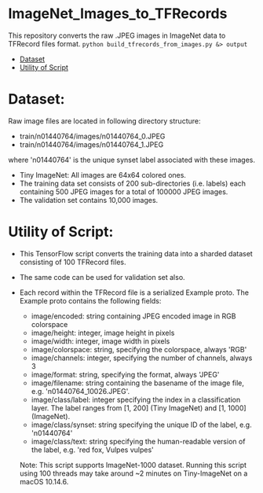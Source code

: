 # ImageNet_Images_to_TFRecords
This repository converts the raw .JPEG images in ImageNet data to TFRecord files format.
``python build_tfrecords_from_images.py &> output``
- [Dataset](#Dataset)
- [Utility of Script](#Utility_of_Script)

# Dataset:
Raw image files are located in following directory structure:
- train/n01440764/images/n01440764_0.JPEG
- train/n01440764/images/n01440764_1.JPEG

where 'n01440764' is the unique synset label associated with these images.

- Tiny ImageNet: All images are 64x64 colored ones.
- The training data set consists of 200 sub-directories (i.e. labels) each containing 500 JPEG images for a total of 100000 JPEG images.
- The validation set contains 10,000 images.

# Utility of Script:
- This TensorFlow script converts the training data into a sharded dataset consisting of 100 TFRecord files.
- The same code can be used for validation set also.
- Each record within the TFRecord file is a serialized Example proto. The Example proto contains the following fields:
    - image/encoded: string containing JPEG encoded image in RGB colorspace
    - image/height: integer, image height in pixels
    - image/width: integer, image width in pixels
    - image/colorspace: string, specifying the colorspace, always 'RGB'
    - image/channels: integer, specifying the number of channels, always 3
    - image/format: string, specifying the format, always 'JPEG'
    - image/filename: string containing the basename of the image file, e.g. 'n01440764_10026.JPEG'.
    - image/class/label: integer specifying the index in a classification layer. The label ranges from [1, 200] (Tiny ImageNet) and [1, 1000] (ImageNet).
    - image/class/synset: string specifying the unique ID of the label, e.g. 'n01440764'
    - image/class/text: string specifying the human-readable version of the label, e.g. 'red fox, Vulpes vulpes'
    
   Note: This script supports ImageNet-1000 dataset. Running this script using 100 threads may take around ~2 minutes on Tiny-ImageNet on a macOS 10.14.6.

